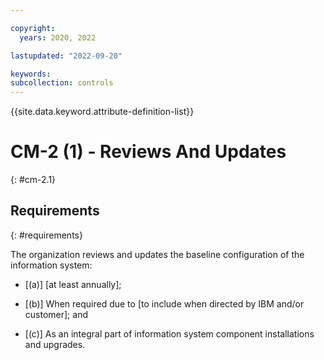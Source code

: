 ```yaml
---

copyright:
  years: 2020, 2022

lastupdated: "2022-09-20"

keywords: 
subcollection: controls
---
```


{{site.data.keyword.attribute-definition-list}}

# CM-2 (1) - Reviews And Updates
{: #cm-2.1}

## Requirements
{: #requirements}

The organization reviews and updates the baseline configuration of the information system:

- \[(a)\] [at least annually];

- \[(b)\] When required due to [to include when directed by IBM and/or customer]; and

- \[(c)\] As an integral part of information system component installations and upgrades.

